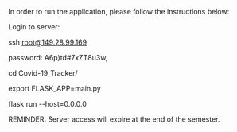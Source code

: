In order to run the application, please follow the instructions below:

Login to server:

ssh root@149.28.99.169

password: A6p)td#7xZT8u3w,

cd Covid-19_Tracker/

export FLASK_APP=main.py

flask run --host=0.0.0.0

REMINDER: Server access will expire at the end of the semester.
